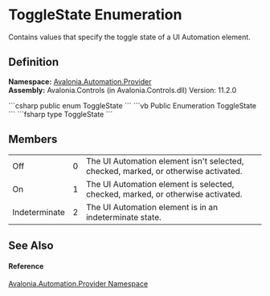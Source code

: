 # ToggleState Enumeration


Contains values that specify the toggle state of a UI Automation element.



## Definition
**Namespace:** <a href="N_Avalonia_Automation_Provider">Avalonia.Automation.Provider</a>  
**Assembly:** Avalonia.Controls (in Avalonia.Controls.dll) Version: 11.2.0

<Tabs groupId="api-code-preview">
<TabItem value="csharp" label="C#">
```csharp
public enum ToggleState
```
</TabItem>
<TabItem value="vb" label="VB">
```vb
Public Enumeration ToggleState
```
</TabItem>
<TabItem value="fsharp" label="F#">
```fsharp
type ToggleState
```
</TabItem>
</Tabs>



## Members
<table>
<tr>
<td>Off</td>
<td>0</td>
<td>The UI Automation element isn't selected, checked, marked, or otherwise activated.</td>
</tr>
<tr>
<td>On</td>
<td>1</td>
<td>The UI Automation element is selected, checked, marked, or otherwise activated.</td>
</tr>
<tr>
<td>Indeterminate</td>
<td>2</td>
<td>The UI Automation element is in an indeterminate state.</td>
</tr>
</table>

## See Also


#### Reference
<a href="N_Avalonia_Automation_Provider">Avalonia.Automation.Provider Namespace</a>  
